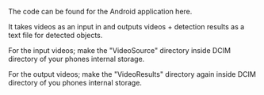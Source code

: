 The code can be found for the Android application here.

It takes videos as an input in and outputs videos + detection results as a text file for detected objects.

For the input videos; make the "VideoSource" directory inside DCIM directory of your phones internal storage.

For the output videos; make the "VideoResults" directory again inside DCIM directory of you phones internal storage.
